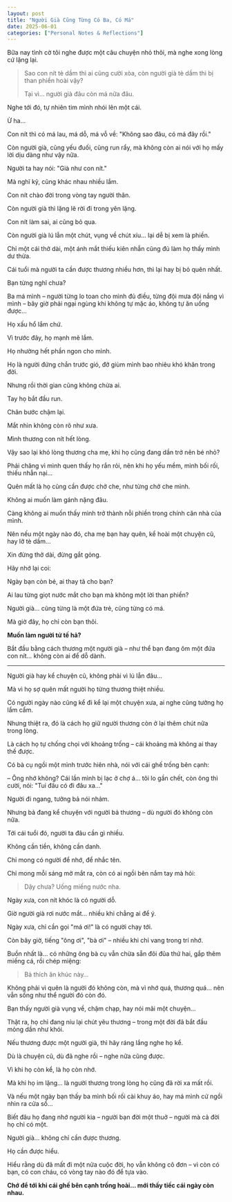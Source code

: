 ```yaml
---
layout: post
title: "Người Già Cũng Từng Có Ba, Có Má"
date: 2025-06-01
categories: ["Personal Notes & Reflections"]
---
```


Bữa nay tình cờ tôi nghe được một câu chuyện nhỏ thôi, mà nghe xong lòng cứ lặng lại.

> Sao con nít tè dầm thì ai cũng cười xòa, còn người già tè dầm thì bị than phiền hoài vậy?
> 
> Tại vì… người già đâu còn má nữa đâu.


Nghe tới đó, tự nhiên tim mình nhói lên một cái.


Ừ ha…

Con nít thì có má lau, má dỗ, má vỗ về: "Không sao đâu, có má đây rồi."

Còn người già, cũng yếu đuối, cũng run rẩy, mà không còn ai nói với họ mấy lời dịu dàng như vậy nữa.


Người ta hay nói: "Già như con nít."

Mà nghĩ kỹ, cũng khác nhau nhiều lắm.

Con nít chào đời trong vòng tay người thân.

Còn người già thì lặng lẽ rời đi trong yên lặng.

Con nít làm sai, ai cũng bỏ qua.

Còn người già lú lẫn một chút, vụng về chút xíu… lại dễ bị xem là phiền.

Chỉ một cái thở dài, một ánh mắt thiếu kiên nhẫn cũng đủ làm họ thấy mình dư thừa.

Cái tuổi mà người ta cần được thương nhiều hơn, thì lại hay bị bỏ quên nhất.


Bạn từng nghĩ chưa?

Ba má mình – người từng lo toan cho mình đủ điều, từng đội mưa đội nắng vì mình – bây giờ phải ngại ngùng khi không tự mặc áo, không tự ăn uống được…

Họ xấu hổ lắm chứ.

Vì trước đây, họ mạnh mẽ lắm.

Họ nhường hết phần ngon cho mình.

Họ là người đứng chắn trước gió, đỡ giùm mình bao nhiêu khó khăn trong đời.


Nhưng rồi thời gian cũng không chừa ai.

Tay họ bắt đầu run.

Chân bước chậm lại.

Mắt nhìn không còn rõ như xưa.

Mình thương con nít hết lòng.

Vậy sao lại khó lòng thương cha mẹ, khi họ cũng đang dần trở nên bé nhỏ?


Phải chăng vì mình quen thấy họ rắn rỏi, nên khi họ yếu mềm, mình bối rối, thiếu nhẫn nại…

Quên mất là họ cũng cần được chở che, như từng chở che mình.

Không ai muốn làm gánh nặng đâu.

Càng không ai muốn thấy mình trở thành nỗi phiền trong chính căn nhà của mình.

Nên nếu một ngày nào đó, cha mẹ bạn hay quên, kể hoài một chuyện cũ, hay lỡ tè dầm…

Xin đừng thở dài, đừng gắt gỏng.


Hãy nhớ lại coi:

Ngày bạn còn bé, ai thay tã cho bạn?

Ai lau từng giọt nước mắt cho bạn mà không một lời than phiền?

Người già… cũng từng là một đứa trẻ, cũng từng có má.

Mà giờ đây, họ chỉ còn bạn thôi.


**Muốn làm người tử tế hả?**

Bắt đầu bằng cách thương một người già – như thể bạn đang ôm một đứa con nít… không còn ai để dỗ dành.

---

Người già hay kể chuyện cũ, không phải vì lú lẫn đâu…

Mà vì họ sợ quên mất người họ từng thương thiệt nhiều.

Có người ngày nào cũng kể đi kể lại một chuyện xưa, ai nghe cũng tưởng họ lẩm cẩm.

Nhưng thiệt ra, đó là cách họ giữ người thương còn ở lại thêm chút nữa trong lòng.

Là cách họ tự chống chọi với khoảng trống – cái khoảng mà không ai thay thế được.


Có bà cụ ngồi một mình trước hiên nhà, nói với cái ghế trống bên cạnh:

– Ông nhớ không? Cái lần mình bị lạc ở chợ á… tôi lo gần chết, còn ông thì cười, nói: "Tui đâu có đi đâu xa…"

Người đi ngang, tưởng bả nói nhảm.

Nhưng bả đang kể chuyện với người bả thương – dù người đó không còn nữa.


Tới cái tuổi đó, người ta đâu cần gì nhiều.

Không cần tiền, không cần danh.

Chỉ mong có người để nhớ, để nhắc tên.

Chỉ mong mỗi sáng mở mắt ra, còn có ai ngồi bên nắm tay mà hỏi:

> Dậy chưa? Uống miếng nước nha.


Ngày xưa, con nít khóc là có người dỗ.

Giờ người già rơi nước mắt… nhiều khi chẳng ai để ý.

Ngày xưa, chỉ cần gọi "má ơi!" là có người chạy tới.

Còn bây giờ, tiếng "ông ơi", "bà ơi" – nhiều khi chỉ vang trong trí nhớ.


Buồn nhất là… có những ông bà cụ vẫn chừa sẵn đôi đũa thứ hai, gắp thêm miếng cá, rồi chép miệng:

> Bả thích ăn khúc này…


Không phải vì quên là người đó không còn, mà vì nhớ quá, thương quá… nên vẫn sống như thể người đó còn đó.

Bạn thấy người già vụng về, chậm chạp, hay nói mãi một chuyện…

Thật ra, họ chỉ đang níu lại chút yêu thương – trong một đời đã bắt đầu mỏng dần như khói.

Nếu thương được một người già, thì hãy ráng lắng nghe họ kể.

Dù là chuyện cũ, dù đã nghe rồi – nghe nữa cũng được.

Vì khi họ còn kể, là họ còn nhớ.

Mà khi họ im lặng… là người thương trong lòng họ cũng đã rời xa mất rồi.


Và nếu một ngày bạn thấy ba mình bối rối cài khuy áo, hay má mình cứ ngồi nhìn ra cửa sổ…

Biết đâu họ đang nhớ người kia – người bạn đời một thuở – người mà cả đời họ chỉ có một.

Người già… không chỉ cần được thương.

Họ cần được hiểu.

Hiểu rằng dù đã mất đi một nửa cuộc đời, họ vẫn không cô đơn – vì còn có bạn, có con cháu, có vòng tay nào đó để tựa vào.

**Chớ để tới khi cái ghế bên cạnh trống hoài… mới thấy tiếc cái ngày còn nhau.**
